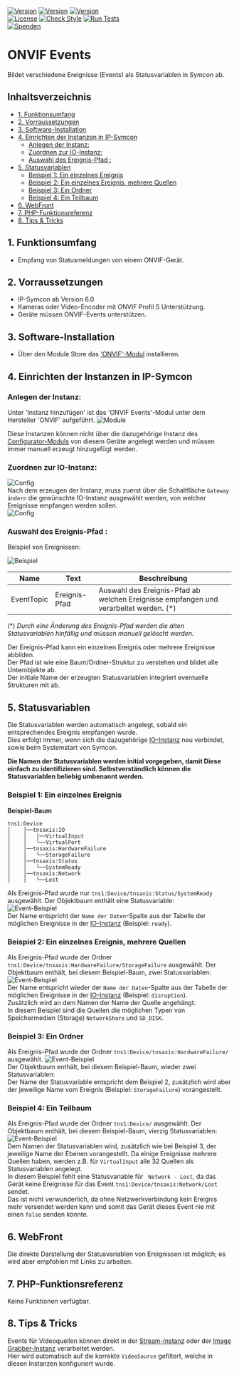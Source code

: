 [![Version](https://img.shields.io/badge/Symcon-PHPModul-red.svg)](https://www.symcon.de/service/dokumentation/entwicklerbereich/sdk-tools/sdk-php/)
[![Version](https://img.shields.io/badge/Modul%20Version-1.10-blue.svg)]()
[![Version](https://img.shields.io/badge/Symcon%20Version-6.0%20%3E-green.svg)](https://www.symcon.de/forum/threads/41251-IP-Symcon-5-5-%28master%29)  
[![License](https://img.shields.io/badge/License-CC%20BY--NC--SA%204.0-green.svg)](https://creativecommons.org/licenses/by-nc-sa/4.0/)
[![Check Style](https://github.com/Nall-chan/ONVIF/workflows/Check%20Style/badge.svg)](https://github.com/Nall-chan/ONVIF/actions) [![Run Tests](https://github.com/Nall-chan/ONVIF/workflows/Run%20Tests/badge.svg)](https://github.com/Nall-chan/ONVIF/actions)  
[![Spenden](https://www.paypalobjects.com/de_DE/DE/i/btn/btn_donate_SM.gif)](../README.md#spenden)  

# ONVIF Events <!-- omit in toc -->
Bildet verschiedene Ereignisse (Events) als Statusvariablen in Symcon ab.

## Inhaltsverzeichnis <!-- omit in toc -->

- [1. Funktionsumfang](#1-funktionsumfang)
- [2. Vorraussetzungen](#2-vorraussetzungen)
- [3. Software-Installation](#3-software-installation)
- [4. Einrichten der Instanzen in IP-Symcon](#4-einrichten-der-instanzen-in-ip-symcon)
  - [Anlegen der Instanz:](#anlegen-der-instanz)
  - [Zuordnen zur IO-Instanz:](#zuordnen-zur-io-instanz)
  - [Auswahl des Ereignis-Pfad :](#auswahl-des-ereignis-pfad-)
- [5. Statusvariablen](#5-statusvariablen)
  - [Beispiel 1: Ein einzelnes Ereignis](#beispiel-1-ein-einzelnes-ereignis)
  - [Beispiel 2: Ein einzelnes Ereignis, mehrere Quellen](#beispiel-2-ein-einzelnes-ereignis-mehrere-quellen)
  - [Beispiel 3: Ein Ordner](#beispiel-3-ein-ordner)
  - [Beispiel 4: Ein Teilbaum](#beispiel-4-ein-teilbaum)
- [6. WebFront](#6-webfront)
- [7. PHP-Funktionsreferenz](#7-php-funktionsreferenz)
- [8. Tips & Tricks](#8-tips--tricks)

## 1. Funktionsumfang

* Empfang von Statusmeldungen von einem ONVIF-Gerät.  

## 2. Vorraussetzungen

* IP-Symcon ab Version 6.0  
* Kameras oder Video-Encoder mit ONVIF Profil S Unterstützung.
* Geräte müssen ONVIF-Events unterstützen.  

## 3. Software-Installation

* Über den Module Store das ['ONVIF'-Modul](../README.md) installieren.  

## 4. Einrichten der Instanzen in IP-Symcon

### Anlegen der Instanz:  

 Unter 'Instanz hinzufügen' ist das 'ONVIF Events'-Modul unter dem Hersteller 'ONVIF' aufgeführt.
![Module](../imgs/Module.png)  

Diese Instanzen können nicht über die dazugehörige Instanz des [Configurator-Moduls](../ONVIF%20Configurator/README.md) von diesem Geräte angelegt werden und müssen immer manuell erzeugt hinzugefügt werden.  

### Zuordnen zur IO-Instanz:    

![Config](imgs/Config1.png)  
Nach dem erzeugen der Instanz, muss zuerst über die Schaltfläche `Gateway ändern` die gewünschte IO-Instanz ausgewählt werden, von welcher Ereignisse empfangen werden sollen.  
![Config](imgs/Config2.png)  

### Auswahl des Ereignis-Pfad :  

Beispiel von Ereignissen:  

![Beispiel](imgs/Config3.png)  

| Name       | Text          | Beschreibung                                                                      |
| ---------- | ------------- | --------------------------------------------------------------------------------- |
| EventTopic | Ereignis-Pfad | Auswahl des Ereignis-Pfad ab welchen Ereignisse empfangen und verarbeitet werden. (*) |  

(*)  _Durch eine Änderung des Ereignis-Pfad werden die alten Statusvariablen hinfällig und müssen manuell gelöscht werden._  

Der Ereignis-Pfad kann ein einzelnen Ereignis oder mehrere Ereignisse abbilden.  
Der Pfad ist wie eine Baum/Ordner-Struktur zu verstehen und bildet alle Unterobjekte ab.  
Der initiale Name der erzeugten Statusvariablen integriert eventuelle Strukturen mit ab.  

## 5. Statusvariablen

Die Statusvariablen werden automatisch angelegt, sobald ein entsprechendes Ereignis empfangen wurde.  
Dies erfolgt immer, wenn sich die dazugehörige [IO-Instanz](../ONVIF%20IO/README.md) neu verbindet, sowie beim Systemstart von Symcon.  

__Die Namen der Statusvariablen werden initial vorgegeben, damit Diese einfach zu identifizieren sind. Selbstverständlich können die Statusvariablen beliebig umbenannt werden.__


### Beispiel 1: Ein einzelnes Ereignis

__Beispiel-Baum__  

```
tns1:Device
│    │──tnsaxis:IO
│    │   │──VirtualInput
│    │   └──VirtualPort
│    │──tnsaxis:HardwareFailure
│    │   └──StorageFailure
│    │──tnsaxis:Status
│    │   └──SystemReady
│    │──tnsaxis:Network
│    │   └──Lost
```

Als Ereignis-Pfad wurde nur `tns1:Device/tnsaxis:Status/SystemReady` ausgewählt.
Der Objektbaum enthält eine Statusvariable:  
![Event-Beispiel](imgs/Event1.png)  
Der Name entspricht der `Name der Daten`-Spalte aus der Tabelle der möglichen Ereignisse in der [IO-Instanz](../ONVIF%20IO/README.md) (Beispiel: `ready`).  

### Beispiel 2: Ein einzelnes Ereignis, mehrere Quellen

Als Ereignis-Pfad wurde der Ordner `tns1:Device/tnsaxis:HardwareFailure/StorageFailure` ausgewählt.
Der Objektbaum enthält, bei diesem Beispiel-Baum, zwei Statusvariablen:  
![Event-Beispiel](imgs/Event2.png)  
Der Name entspricht wieder der `Name der Daten`-Spalte aus der Tabelle der möglichen Ereignisse in der [IO-Instanz](../ONVIF%20IO/README.md) (Beispiel: `disruption`).  
Zusätzlich wird an dem Namen der Name der Quelle angehängt.  
In diesem Beispiel sind die Quellen die möglichen Typen von Speichermedien (Storage) `NetworkShare` und `SD_DISK`.  

### Beispiel 3: Ein Ordner

Als Ereignis-Pfad wurde der Ordner `tns1:Device/tnsaxis:HardwareFailure/` ausgewählt.
![Event-Beispiel](imgs/Event3.png)  
Der Objektbaum enthält, bei diesem Beispiel-Baum, wieder zwei Statusvariablen:  
Der Name der Statusvariable entspricht dem Beispiel 2, zusätzlich wird aber der jeweilige Name vom Ereignis (Beispiel: `StorageFailure`) vorangestellt.  

### Beispiel 4: Ein Teilbaum

Als Ereignis-Pfad wurde der Ordner `tns1:Device/` ausgewählt.
Der Objektbaum enthält, bei diesem Beispiel-Baum, vierzig Statusvariablen:  
![Event-Beispiel](imgs/Event4.png)  
Dem Namen der Statusvariablen wird, zusätzlich wie bei Beispiel 3, der jeweilige Name der Ebenen vorangestellt. 
Da einige Ereignisse mehrere Quellen haben, werden z.B. für `VirtualInput` alle 32 Quellen als Statusvariablen angelegt.   
In diesem Beispiel fehlt eine Statusvariable für ` Network - Lost`, da das Gerät keine Ereignisse für das Event `tns1:Device/tnsaxis:Network/Lost` sendet.  
Das ist nicht verwunderlich, da ohne Netzwerkverbindung kein Ereignis mehr versendet werden kann und somit das Gerät dieses Event nie mit einen `false` senden könnte.  

## 6. WebFront

Die direkte Darstellung der Statusvariablen von Ereignissen ist möglich; es wird aber empfohlen mit Links zu arbeiten.  

## 7. PHP-Funktionsreferenz

Keine Funktionen verfügbar.  

## 8. Tips & Tricks

Events für Videoquellen können direkt in der [Stream-Instanz](../ONVIF%20Media%20Stream/README.md)  oder der [Image Grabber-Instanz](../ONVIF%20Image%20Grabber/README.md) verarbeitet werden.  
Hier wird automatisch auf die korrekte `VideoSource` gefiltert, welche in diesen Instanzen konfiguriert wurde.  
